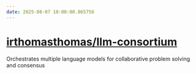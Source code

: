 ```yaml
---
date: 2025-08-07 18:00:00.865756
---
```


# [irthomasthomas/llm-consortium](https://github.com/irthomasthomas/llm-consortium)

Orchestrates multiple language models for collaborative problem solving and consensus